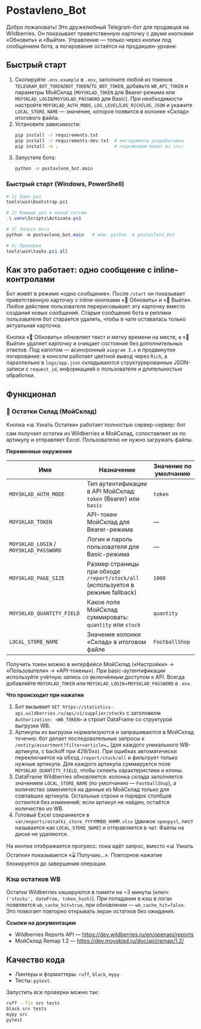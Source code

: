 # Postavleno_Bot

Добро пожаловать! Это дружелюбный Telegram-бот для продавцов на Wildberries. Он показывает приветственную карточку с двумя кнопками «Обновить» и «Выйти». Управление — только через кнопки под сообщением бота, а логирование остаётся на продакшен-уровне.

## Быстрый старт

1. Скопируйте `.env.example` в `.env`, заполните любой из токенов `TELEGRAM_BOT_TOKEN`/`BOT_TOKEN`/`TG_BOT_TOKEN`, добавьте `WB_API_TOKEN` и параметры МойСклад (`MOYSKLAD_TOKEN` для Bearer-режима или `MOYSKLAD_LOGIN`/`MOYSKLAD_PASSWORD` для Basic). При необходимости настройте `MOYSKLAD_AUTH_MODE`, `LOG_LEVEL`/`LOG_RICH`/`LOG_JSON` и укажите `LOCAL_STORE_NAME` — значение, которое появится в колонке «Склад» итогового файла.
2. Установите зависимости:
   ```bash
   pip install -r requirements.txt
   pip install -r requirements-dev.txt  # инструменты разработчика
   pip install -e .                     # подключаем пакет из src/
   ```
3. Запустите бота:
   ```bash
   python -m postavleno_bot.main
   ```

### Быстрый старт (Windows, PowerShell)
```powershell
# 1) Один раз
tools\win\bootstrap.ps1

# 2) Каждый раз в новой сессии
.\.venv\Scripts\Activate.ps1

# 3) Запуск бота
python -m postavleno_bot.main   # или: python -m postavleno_bot

# 4) Проверки
tools\win\tasks.ps1 all
```

## Как это работает: одно сообщение с inline-контролами

Бот живёт в режиме «одно сообщение». После `/start` он показывает приветственную карточку с inline-кнопками «🔄 Обновить» и «🚪 Выйти». Любое действие пользователя перерисовывает эту карточку вместо создания новых сообщений. Старые сообщения бота и реплики пользователя бот старается удалять, чтобы в чате оставалась только актуальная карточка.

Кнопка «🔄 Обновить» обновляет текст и метку времени на месте, а «🚪 Выйти» удаляет карточку и очищает состояние без дополнительных ответов. Под капотом — асинхронный `aiogram 3.x` и продвинутое логирование: в консоли работает цветной вывод через `Rich`, а параллельно в `logs/app.json` складываются структурированные JSON-записи с `request_id`, информацией о пользователе и длительностью обработки.

## Функционал

### 🏬 Остатки Склад (МойСклад)

Кнопка «📊 Узнать Остатки» работает полностью сервер-сервер: бот сам получает остатки из Wildberries и МойСклад, сопоставляет их по артикулу и отправляет Excel. Пользователю не нужно загружать файлы.

**Переменные окружения**

| Имя | Назначение | Значение по умолчанию |
| --- | --- | --- |
| `MOYSKLAD_AUTH_MODE` | Тип аутентификации в API МойСклад: `token` (Bearer) или `basic` | `token` |
| `MOYSKLAD_TOKEN` | API-токен МойСклад для Bearer-режима | — |
| `MOYSKLAD_LOGIN` / `MOYSKLAD_PASSWORD` | Логин и пароль пользователя для Basic-режима | — |
| `MOYSKLAD_PAGE_SIZE` | Размер страницы при обходе `/report/stock/all` (используется в режиме fallback) | `1000` |
| `MOYSKLAD_QUANTITY_FIELD` | Какое поле МойСклад суммировать: `quantity` или `stock` | `quantity` |
| `LOCAL_STORE_NAME` | Значение колонки «Склад» в итоговом файле | `FootballShop` |

Получить токен можно в интерфейсе МойСклад («Настройки» → «Пользователи» → «API-токены»). При basic-аутентификации используйте учётную запись со включённым доступом к API. Всегда добавляйте `MOYSKLAD_TOKEN` или `MOYSKLAD_LOGIN`+`MOYSKLAD_PASSWORD` в `.env`.

**Что происходит при нажатии**

1. Бот вызывает `GET https://statistics-api.wildberries.ru/api/v1/supplier/stocks` с заголовком `Authorization: <WB_TOKEN>` и строит DataFrame со структурой выгрузки WB.
2. Артикулы из выгрузки нормализуются и запрашиваются в МойСклад точечно: бот делает последовательные запросы к `/entity/assortment?filter=article=…` (для каждого уникального WB-артикула, с backoff при 429/5xx). При ошибках автоматически переключается на обход `/report/stock/all` и фильтрует только нужные артикула. Для каждого артикула суммируется поле `MOYSKLAD_QUANTITY_FIELD`, чтобы склеить характеристики и клоны.
3. DataFrame Wildberries обновляется: колонка склада заполняется значением `LOCAL_STORE_NAME` (по умолчанию — `FootballShop`), а количество заменяется на данные из МойСклад только для совпавших артикула. Остальные строки и порядок столбцов остаются без изменений; если артикул не найден, остаётся количество из WB.
4. Готовый Excel сохраняется в `var/exports/ostatki_store_YYYYMMDD_HHMM.xlsx` (движок `openpyxl`, лист называется как `LOCAL_STORE_NAME`) и отправляется в чат. Файлы на диске не удаляются.

На кнопке отображается прогресс: пока идёт запрос, вместо «📊 Узнать Остатки» показывается «⌛ Получаю…». Повторное нажатие блокируется до завершения операции.

### Кэш остатков WB

Остатки Wildberries кэшируются в памяти на ~3 минуты (ключ: `('stocks', dateFrom, token_hash)`). При попадании в кэш в логах появляется `wb_cache_hit=true`, при обновлении — `wb_cache_hit=false`. Это помогает повторно открывать экран остатков без ожидания.

**Ссылки на документацию**

* Wildberries Reports API — <https://dev.wildberries.ru/en/openapi/reports>
* МойСклад Remap 1.2 — <https://dev.moysklad.ru/doc/api/remap/1.2/>

## Качество кода

* Линтеры и форматтеры: `ruff`, `black`, `mypy`.
* Тесты: `pytest`.

Запустить все проверки можно так:
```bash
ruff --fix src tests
black src tests
mypy src
pytest
```
